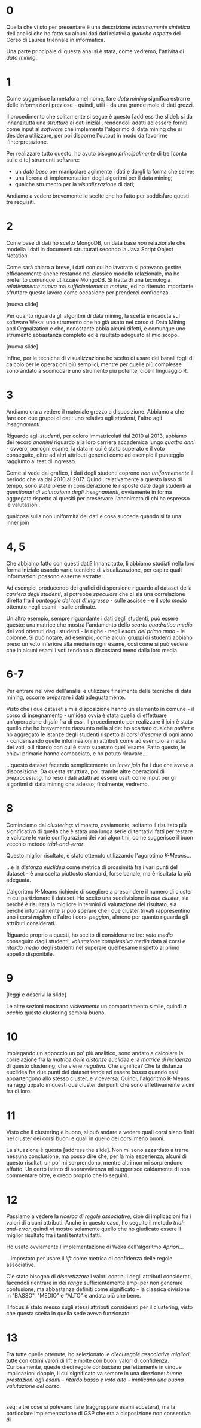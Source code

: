# 0

Quella che vi sto per presentare è una descrizione *estremamente sintetica* dell'analisi che ho fatto su alcuni dati dati relativi a *qualche aspetto* del Corso di Laurea triennale in informatica.

Una parte principale di questa analisi è stata, come vedremo, l'attività di *data mining*.


# 1

Come suggerisce la metafora nel nome, fare *data mining* significa estrarre delle informazioni preziose - quindi, utili - da una grande mole di dati grezzi.

Il procedimento che solitamente si segue è questo [address the slide]: si da innanzitutta una *struttura* ai dati iniziali, rendendoli adatti ad essere forniti come input al *software* che implementa l'algorimo di data mining che si desidera utilizzare, per poi disporne l'output in modo da favorirne l'interpretazione.

Per realizzare tutto questo, ho avuto bisogno *principalmente* di tre [conta sulle dite] strumenti software: 

- un *data base* per manipolare agilmente i dati e dargli la forma che serve;
- una libreria di implementazioni degli algoritmi per il data mining;
- qualche strumento per la *visualizzazione* di dati;

Andiamo a vedere brevemente le scelte che ho fatto per soddisfare questi tre requisiti.


# 2

Come base di dati ho scelto MongoDB, un data base *non* relazionale che modella i dati in documenti strutturati secondo la Java Script Object Notation. 

Come sarà chiaro a breve, i dati con cui ho lavorato si potevano gestire efficacemente anche restando nel classico modello relazionale, ma ho preferito comunque utilizzare MongoDB. Si tratta di una tecnologia *relativamente nuova* ma *sufficientemente matura*, ed ho ritenuto importante sfruttare questo lavoro come occasione per prenderci confidenza.

[nuova slide]

Per quanto riguarda gli algoritmi di data mining, la scelta è ricaduta sul software Weka: uno strumento che ho già usato nel corso di Data Mining and Orgnaization e che, nonostante abbia alcuni difetti, è comunque uno strumento abbastanza completo ed è risultato adeguato al mio scopo. 

[nuova slide]

Infine, per le tecniche di visualizzazione ho scelto di usare dei banali fogli di calcolo per le operazioni più semplici, mentre per quelle più complesse sono andato a scomodare uno strumento più potente, cioè il linguaggio R.


# 3

Andiamo ora a vedere il materiale grezzo a disposizione. Abbiamo a che fare con due gruppi di dati: uno relativo agli *studenti*, l'altro agli *insegnamenti*.

Riguardo agli *studenti*, per coloro immatricolati dal 2010 al 2013, abbiamo dei record *anonimi* riguardo alla loro carriera accademica lungo *quattro anni* - ovvero, per ogni esame, la data in cui è stato superato e il voto conseguito, oltre ad altri attributi generici come ad esempio il punteggio raggiunto al test di ingresso.

Come si vede dal grafico, i dati degli studenti coprono *non uniformemente* il periodo che va dal 2010 al 2017. Quindi, relativamente a questo lasso di tempo, sono state prese in considerazione le risposte date dagli studenti ai *questionari di valutazione degli insegnamenti*, ovviamente in forma aggregata rispetto ai quesiti per preservare l'anonimato di chi ha espresso le valutazioni.

qualcosa sulla non uniformità dei dati e cosa succede quando si fa una inner join


# 4, 5

Che abbiamo fatto con questi dati? Innanzitutto, li abbiamo studiati nella loro forma iniziale usando varie tecniche di visualizzazione, per capire quali informazioni possono esserne estratte.

Ad esempio, producendo dei grafici di dispersione riguardo al dataset della *carriera degli studenti*, si potrebbe *speculare* che ci sia una correlazione diretta fra il *punteggio del test di ingresso* - sulle ascisse - e il *voto medio* ottenuto negli esami - sulle ordinate.

Un altro esempio, sempre riguardante i dati degli studenti, può essere questo: una matrice che mostra l'andamento dello *scarto quadratico medio* dei voti ottenuti dagli studenti - le righe - negli *esami del primo anno* - le colonne. Si può notare, ad esempio, come alcuni gruppi di studenti abbiano preso un voto inferiore alla media in ogni esame, così come si può vedere che in alcuni esami i voti tendono a discostarsi meno dalla loro media.


# 6-7

Per entrare nel vivo dell'analisi e utilizzare finalmente delle tecniche di data mining, occorre preparare i dati adeguatamente.

Visto che i due dataset a mia disposizione hanno un elemento in comune - il corso di insegnamento - un'idea ovvia è stata quella di effettuare un'operazione di *join* fra di essi. Il procedimento per realizzare il join è stato quello che ho brevemente riassunto nella slide: ho scartato qualche *outlier* e ho aggregato le istanze degli studenti rispetto ai *corsi d'esame* di ogni anno - condensando quelle informazioni in attributi come ad esempio la media dei voti, o il ritardo con cui è stato superato quell'esame. Fatto questo, le chiavi primarie hanno combaciato, e ho potuto ricavare...

...questo dataset facendo semplicemente un *inner join* fra i due che avevo a disposizione. Da questa struttura, poi, tramite altre operazioni di *preprocessing*, ho reso i dati adatti ad essere usati come input per gli algoritmi di data mining che adesso, finalmente, vedremo.


# 8

Cominciamo dal *clustering*: vi mostro, ovviamente, soltanto il risultato più significativo di quella che è stata una lunga serie di tentativi fatti per testare e valutare le varie configurazioni dei vari algoritmi, come suggerisce il buon vecchio metodo *trial-and-error*.

Questo miglior risultato, è stato ottenuto utilizzando l'agorotimo *K-Means*...

...e la *distanza euclidea* come metrica di prossimità fra i vari punti del dataset - è una scelta piuttosto standard, forse banale, ma è risultata la più adeguata.

L'algoritmo K-Means richiede di scegliere a prescindere il numero di cluster in cui partizionare il dataset. Ho scelto una suddivisione in *due cluster*, sia perché è risultata la migliore in termini di valutazione del risultato, sia perché intuitivamente si può sperare che i due cluster trivati rappresentino uno i corsi *migliori* e l'altro i corsi *peggiori*, almeno per quanto riguarda gli attributi considerati.

Riguardo proprio a questi, ho scelto di considerarne tre: *voto medio* conseguito dagli studenti, *valutazione complessiva media* data ai corsi e *ritardo medio* degli studenti nel superare quell'esame rispetto al primo appello disponibile.

# 9

[leggi e descrivi la slide]

Le altre sezioni mostrano *visivamente* un comportamento simile, quindi *a occhio* questo clustering sembra buono.

# 10

Impiegando un appoccio un po' più analitico, sono andato a calcolare la correlazione fra la *matrice delle distanze euclidee* e la *matrice di incidenza* di questo clustering, che viene *negativa*. Che significa? Che la distanza euclidea fra due punti del dataset tende ad essere *bassa* quando essi appartengono allo stesso cluster, e viceversa. Quindi, l'algoritmo K-Means ha raggruppato in questi due cluster dei punti che sono effettivamente vicini fra di loro.

# 11

Visto che il clustering è buono, si può andare a vedere quali corsi siano finiti nel cluster dei corsi buoni e quali in quello dei corsi meno buoni. 

La situazione è questa [address the slide]. Non mi sono azzardato a trarre nessuna conclusione, ma posso dire che, per la mia esperienza, alcuni di questo risultati un po' mi sorprendono, mentre altri non mi sorprendono affatto. Un certo istinto di sopravvivenza mi suggerisce caldamente di non commentare oltre, e credo proprio che lo seguirò.

# 12

Passiamo a vedere la *ricerca di regole associative*, cioè di implicazioni fra i valori di alcuni attributi. Anche in questo caso, ho seguito il metodo *trial-and-error*, quindi vi mostro solamente quello che ho giudicato essere il miglior risultato fra i tanti tentativi fatti.

Ho usato ovviamente l'implementazione di Weka dell'algoritmo *Apriori*...

...impostato per usare il *lift* come metrica di confidenza delle regole associative.

C'è stato bisogno di *discretizzare* i valori continui degli attributi considerati, facendoli rientrare in dei *range* sufficientemente ampi per non generare confusione, ma abbastanza definiti come significato - la classica divisione in "BASSO", "MEDIO" e "ALTO" è andata più che bene.

Il focus è stato messo sugli stessi attributi considerati per il clustering, visto che questa scelta in quella sede aveva funzionato.

# 13 

Fra tutte quelle ottenute, ho selezionato le *dieci regole associative migliori*, tutte con ottimi valori di lift e molte con buoni valori di confidenza. Curiosamente, queste dieci regole conbaciano perfettamente in cinque implicazioni doppie, il cui significato va sempre in una direzione: *buone prestazioni agli esami - ritardo basso e voto alto - implicano una buona valutazione del corso*.

#

seq: altre cose si potevano fare (raggruppare esami eccetera), ma la particolare implementazione di GSP che era a disposizione non consentiva di